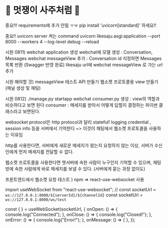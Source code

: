 # 🦁 멋쟁이 사주처럼 🦁

중요!!! requirements에 추가 안됨 ㅜㅠ 
pip install 'uvicorn[standard]' 하세요!!

중요!! uvicorn server 켜는 command
uvicorn likesaju.asgi:application --port 8000 --workers 4 --log-level debug --reload


시원 0811)
webchat application 생성
webchat에 모델 생성 : Conversation, Messages
webchat messageView 추가 : Conversation id 지정하면 Messages 목록 반환 (Swagger 반영 완료)
likesaju url에 webchat messageView 로 가는 url 추가 

시원 해야할 것)
messageView 테스트 API 만들기
웹소켓 프로토콜용 view 만들기 (채널 생성 및 채팅)

시원 0812)
./manage.py startapp webchat
consumer.py 생성 : view의 역할과 비슷하다고 보면 된다 
consumer : 메세지를 받아서 어떻게 답할지 결정하는 파이썬 클래스라고 보면된다.

websocket protocol은 http protocol과 달리 stateful!
logging credential , session info 등을 서버에서 기억한다
=> 이것이 채팅에서 웹소켓 프로토콜을 사용하는 이유임

http를 사용한다면, 서버에게 새로운 메세지가 왔는지 요청하지 않는 이상,
서버가 수신인에게 먼저 메세지를 전달할 수 없다.

웹소켓 프로토콜을 사용한다면 챗서버에 속한 사람이 누구인지 기억할 수 있으며, 채팅방에 속한 사람에게 바로 메세지를 보낼 수 있다. (서버에게 묻는 과정 없이도) 



프론트엔드에서 웹소켓 요청 테스트 )
npm => react-use-websocket 사용

import useWebSocket from "react-use-websocket";
// const socketUrl = `ws://127.0.0.1:8000/${serverId}/${channelId}`
const socketUrl = `ws://127.0.0.1:8000/ws/test`

const { } = useWebSocket(socketUrl, {
    onOpen: () => {
      console.log("Connected");
    },
    onClose: () => {
      console.log("Closed!");
    },
    onError: () => {
      console.log("Error!");
    },
    onMessage: () => {
    },
  });
